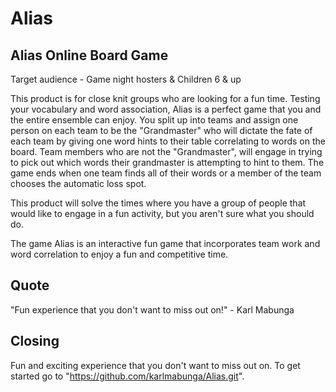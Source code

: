# Alias #

## Alias Online Board Game ##

Target audience - Game night hosters & Children 6 & up

This product is for close knit groups who are looking for a fun time. Testing your vocabulary and word association, Alias is a perfect game that you and the entire ensemble can enjoy. You split up into teams and assign one person on each team to be the "Grandmaster" who will dictate the fate of each team by giving one word hints to their table correlating to words on the board. Team members who are not the "Grandmaster", will engage in trying to pick out which words their grandmaster is attempting to hint to them. The game ends when one team finds all of their words or a member of the team chooses the automatic loss spot.

This product will solve the times where you have a group of people that would like to engage in a fun activity, but you aren't sure what you should do.

The game Alias is an interactive fun game that incorporates team work and word correlation to enjoy a fun and competitive time.

## Quote ##
"Fun experience that you don't want to miss out on!" - Karl Mabunga


## Closing ##

Fun and exciting experience that you don't want to miss out on. To get started go to "https://github.com/karlmabunga/Alias.git".